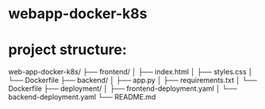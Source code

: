 # webapp-docker-k8s

# project structure:
web-app-docker-k8s/
├── frontend/
│   ├── index.html
│   ├── styles.css
│   └── Dockerfile
├── backend/
│   ├── app.py
│   ├── requirements.txt
│   └── Dockerfile
├── deployment/
│   ├── frontend-deployment.yaml
│   └── backend-deployment.yaml
└── README.md
